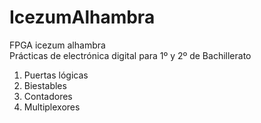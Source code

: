 # IcezumAlhambra
FPGA icezum alhambra<br>
Prácticas de electrónica digital para 1º y 2º de Bachillerato
1. Puertas lógicas
2. Biestables
3. Contadores
4. Multiplexores
